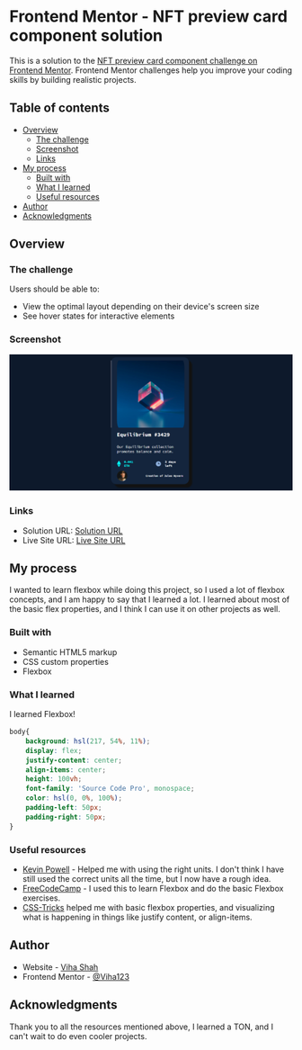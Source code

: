 # Frontend Mentor - NFT preview card component solution

This is a solution to the [NFT preview card component challenge on Frontend Mentor](https://www.frontendmentor.io/challenges/nft-preview-card-component-SbdUL_w0U). Frontend Mentor challenges help you improve your coding skills by building realistic projects. 

## Table of contents

- [Overview](#overview)
  - [The challenge](#the-challenge)
  - [Screenshot](#screenshot)
  - [Links](#links)
- [My process](#my-process)
  - [Built with](#built-with)
  - [What I learned](#what-i-learned)
  - [Useful resources](#useful-resources)
- [Author](#author)
- [Acknowledgments](#acknowledgments)

## Overview

### The challenge

Users should be able to:

- View the optimal layout depending on their device's screen size
- See hover states for interactive elements

### Screenshot

![Screenshot of project](./nft-preview-card-component-main\images\nft-component-ss.PNG)


### Links

- Solution URL: [Solution URL](https://github.com/Viha123/nft-preview-card-component-main)
- Live Site URL: [Live Site URL](https://viha123.github.io/nft-preview-card-component-main/)

## My process
I wanted to learn flexbox while doing this project, so I used a lot of flexbox concepts, and I am happy to say that I learned a lot. I learned about most of the basic flex properties, and I think I can use it on other projects as well. 
### Built with

- Semantic HTML5 markup
- CSS custom properties
- Flexbox



### What I learned

I learned Flexbox! 


```css
body{
    background: hsl(217, 54%, 11%);
    display: flex;
    justify-content: center;
    align-items: center;
    height: 100vh;
    font-family: 'Source Code Pro', monospace;
    color: hsl(0, 0%, 100%);
    padding-left: 50px;
    padding-right: 50px;
}
```


### Useful resources

- [Kevin Powell](https://www.youtube.com/kepowob) - Helped me with using the right units. I don't think I have still used the correct units all the time, but I now have a rough idea. 
- [FreeCodeCamp](https://www.example.com) - I used this to learn Flexbox and do the basic Flexbox exercises.
- [CSS-Tricks](https://css-tricks.com/snippets/css/a-guide-to-flexbox/) helped me with basic flexbox properties, and visualizing what is happening in things like justify content, or align-items.


## Author

- Website - [Viha Shah](https://viha123.github.io/)
- Frontend Mentor - [@Viha123](https://www.frontendmentor.io/profile/Viha123)



## Acknowledgments

Thank you to all the resources mentioned above, I learned a TON, and I can't wait to do even cooler projects. 
